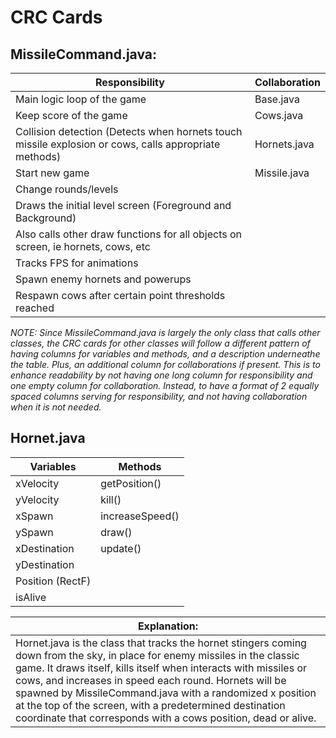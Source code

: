 # CRC Cards

## MissileCommand.java:
| Responsibility | Collaboration |
|---|---|
| Main logic loop of the game | Base.java
| Keep score of the game | Cows.java
| Collision detection (Detects when hornets touch missile explosion or cows, calls appropriate methods) | Hornets.java
| Start new game |  Missile.java
| Change rounds/levels | 
| Draws the initial level screen (Foreground and Background) | 
| Also calls other draw functions for all objects on screen, ie hornets, cows, etc | 
| Tracks FPS for animations |
| Spawn enemy hornets and powerups |
| Respawn cows after certain point thresholds reached

*NOTE: Since MissileCommand.java is largely the only class that calls other classes, the CRC cards for other classes will follow a different pattern of having columns for variables and methods, and a description underneathe the table. Plus, an additional column for collaborations if present. This is to enhance readability by not having one long column for responsibility and one empty column for collaboration. Instead, to have a format of 2 equally spaced columns serving for responsibility, and not having collaboration when it is not needed.*

## Hornet.java
| Variables | Methods |
| --- | --- |
| xVelocity | getPosition() |
| yVelocity | kill() |
| xSpawn | increaseSpeed() |
| ySpawn | draw() |
| xDestination | update() |
| yDestination |
| Position (RectF) |
| isAlive |

|Explanation:|
|---|
|Hornet.java is the class that tracks the hornet stingers coming down from the sky, in place for enemy missiles in the classic game. It draws itself, kills itself when interacts with missiles or cows, and increases in speed each round. Hornets will be spawned by MissileCommand.java with a randomized x position at the top of the screen, with a predetermined destination coordinate that corresponds with a cows position, dead or alive. |



